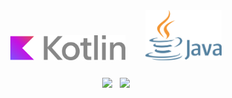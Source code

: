 <div align="center">
    <img height=40 src="./resources/icons/ic_kotlin_full.svg" />
    &nbsp;&nbsp;&nbsp;&nbsp;&nbsp;&nbsp;
    <img height=80 src="./resources/icons/ic_java_full.svg" />
</div>

###

<div align="center">
    <img height=200 align="center" src="https://github-readme-stats.vercel.app/api?username=CRaFT4ik&layout=compact&theme=one_dark_pro" />
    &nbsp;
    <img height=200 align="center" src="https://github-readme-stats.vercel.app/api/top-langs?username=CRaFT4ik&layout=compact&theme=one_dark_pro&langs_count=8&card_width=320" />
</div>